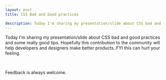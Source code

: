 ```yaml
---
layout: post
title: CSS Bad and Good practices

description: Today I'm sharing my presentation/slide about CSS bad and good practices and some really good tips. Hopefully this contribution to the community will help developers and designers make better products..FYI this can hurt your feeling.
---
```


Today I'm sharing my presentation/slide about CSS bad and good practices and some really good tips. Hopefully this contribution to the community will help developers and designers make better products..FYI this can hurt your feeling.

<script async class="speakerdeck-embed" data-id="ac560a10247001311e28167841e016d4" data-ratio="1.33333333333333" src="//speakerdeck.com/assets/embed.js"></script>

<br>

Feedback is always welcome.
